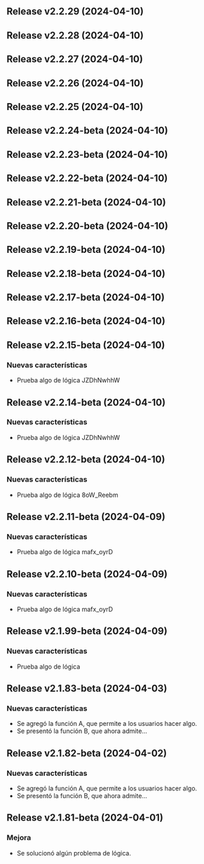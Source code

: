 ## Release v2.2.29 (2024-04-10)

## Release v2.2.28 (2024-04-10)

## Release v2.2.27 (2024-04-10)

## Release v2.2.26 (2024-04-10)

## Release v2.2.25 (2024-04-10)

## Release v2.2.24-beta (2024-04-10)

## Release v2.2.23-beta (2024-04-10)

## Release v2.2.22-beta (2024-04-10)

## Release v2.2.21-beta (2024-04-10)

## Release v2.2.20-beta (2024-04-10)

## Release v2.2.19-beta (2024-04-10)

## Release v2.2.18-beta (2024-04-10)

## Release v2.2.17-beta (2024-04-10)

## Release v2.2.16-beta (2024-04-10)

## Release v2.2.15-beta (2024-04-10)

### Nuevas características

- Prueba algo de lógica JZDhNwhhW

## Release v2.2.14-beta (2024-04-10)

### Nuevas características

- Prueba algo de lógica JZDhNwhhW

## Release v2.2.12-beta (2024-04-10)

### Nuevas características

- Prueba algo de lógica 8oW_Reebm

## Release v2.2.11-beta (2024-04-09)

### Nuevas características

- Prueba algo de lógica mafx_oyrD

## Release v2.2.10-beta (2024-04-09)

### Nuevas características

- Prueba algo de lógica mafx_oyrD

## Release v2.1.99-beta (2024-04-09)

### Nuevas características

- Prueba algo de lógica

## Release v2.1.83-beta (2024-04-03)

### Nuevas características

- Se agregó la función A, que permite a los usuarios hacer algo.
- Se presentó la función B, que ahora admite...

## Release v2.1.82-beta (2024-04-02)

### Nuevas características

- Se agregó la función A, que permite a los usuarios hacer algo.
- Se presentó la función B, que ahora admite...

## Release v2.1.81-beta (2024-04-01)

### Mejora

- Se solucionó algún problema de lógica.
